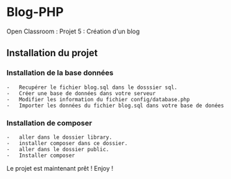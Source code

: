# Blog-PHP
Open Classroom : Projet 5 : Création d'un blog

## Installation du projet

### Installation de la base données
    -   Recupérer le fichier blog.sql dans le dosssier sql.
    -   Créer une base de données dans votre serveur
    -   Modifier les information du fichier config/database.php
    -   Importer les données du fichier blog.sql dans votre base de donées

### Installation de composer
    -   aller dans le dossier library.
    -   installer composer dans ce dossier.
    -   aller dans le dossier public.
    -   Installer composer

Le projet est maintenant prêt !
Enjoy !
